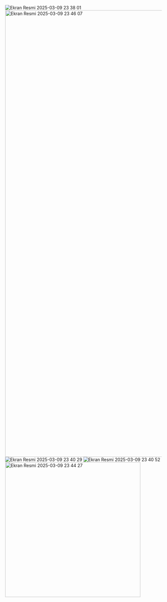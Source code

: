 ![Ekran Resmi 2025-03-09 23 38 01](https://github.com/user-attachments/assets/8e7aa9b1-e459-4c59-a8f9-b104908fd6f0)
<img width="1440" alt="Ekran Resmi 2025-03-09 23 46 07" src="https://github.com/user-attachments/assets/febad9cb-cf96-42f3-9722-7bebcc0ab5d2" />
![Ekran Resmi 2025-03-09 23 40 29](https://github.com/user-attachments/assets/bdd26201-0c83-4506-b562-ec28d9ab8dda)
![Ekran Resmi 2025-03-09 23 40 52](https://github.com/user-attachments/assets/83a8a307-663c-4b5a-ba45-b878931167f2)
<img width="435" alt="Ekran Resmi 2025-03-09 23 44 27" src="https://github.com/user-attachments/assets/c45f7b59-0157-4a9d-a568-73bed79845b5" />
